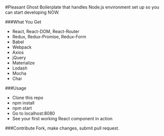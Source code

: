 #Pleasant Ghost
Boilerplate that handles Node.js environment set up so you can start developing NOW.

###What You Get
* React, React-DOM, React-Router
* Redux, Redux-Promise, Redux-Form
* Babel
* Webpack
* Axios
* jQuery
* Materialize
* Lodash
* Mocha
* Chai

###Usage
- Clone this repo
- npm install
- npm start
- Go to localhost:8080
- See your first working React component in action

###Contribute
Fork, make changes, submit pull request.
